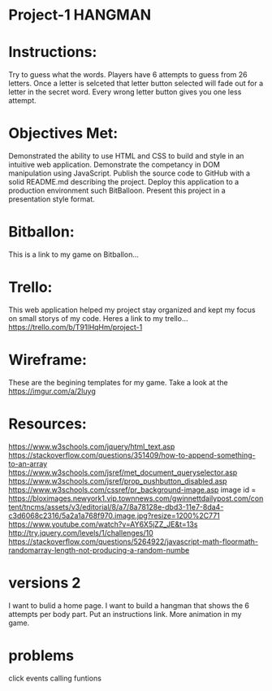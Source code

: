 # Project-1 HANGMAN

# Instructions: 
Try to guess what the words. Players have 6 attempts to guess from 26 letters. Once a letter is selceted that letter button selected will fade out for a letter in the secret word. Every wrong letter button gives you one less attempt.

# Objectives Met:
Demonstrated the ability to use HTML and CSS to build and style in an intuitive web application.
Demonstrate the competancy in DOM manipulation using JavaScript.
Publish the source code to GitHub with a solid README.md describing the project.
Deploy this application to a production environment such BitBalloon.
Present this project in a presentation style format.

# Bitballon: 
This is a link to my game on Bitballon...

# Trello: 
This web application helped my project stay organized and kept my focus on small storys of my code. Heres a link to my trello... https://trello.com/b/T91lHqHm/project-1

# Wireframe: 
These are the begining templates for my game. Take a look at the https://imgur.com/a/2luyg

# Resources:
https://www.w3schools.com/jquery/html_text.asp
https://stackoverflow.com/questions/351409/how-to-append-something-to-an-array
https://www.w3schools.com/jsref/met_document_queryselector.asp
https://www.w3schools.com/jsref/prop_pushbutton_disabled.asp
https://www.w3schools.com/cssref/pr_background-image.asp
image id = https://bloximages.newyork1.vip.townnews.com/gwinnettdailypost.com/content/tncms/assets/v3/editorial/8/a7/8a78128e-dbd3-11e7-8da4-c3d6068c2316/5a2a1a768f970.image.jpg?resize=1200%2C771
https://www.youtube.com/watch?v=AY6X5jZZ_JE&t=13s
http://try.jquery.com/levels/1/challenges/10
https://stackoverflow.com/questions/5264922/javascript-math-floormath-randomarray-length-not-producing-a-random-numbe

# versions 2
I want to bulid a home page. 
I want to build a hangman that shows the 6 attempts per body part. 
Put an instructions link.
More animation in my game.

# problems 
click events 
calling funtions 




